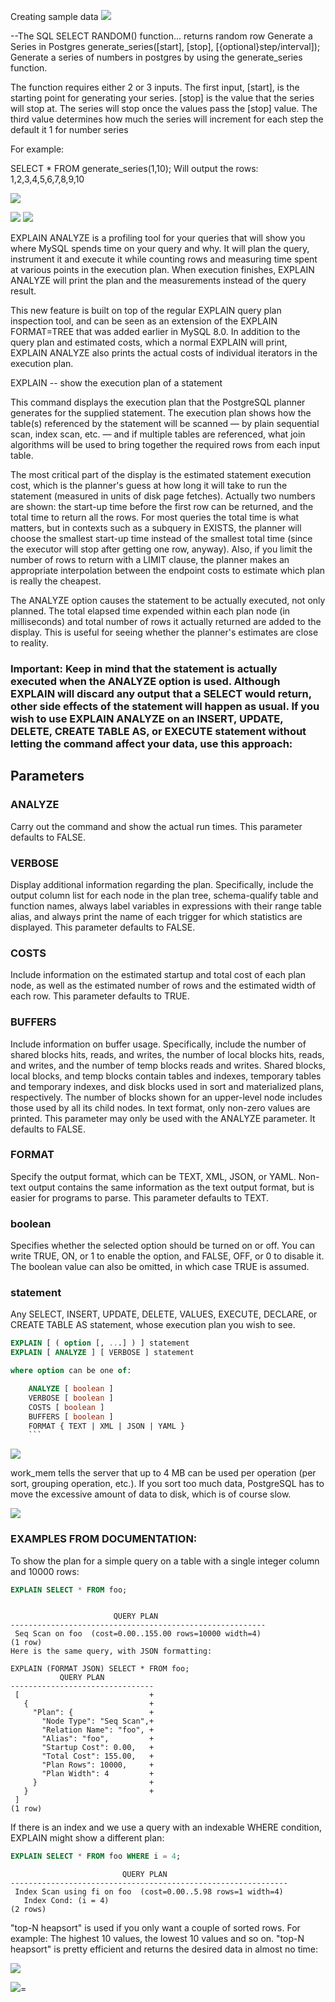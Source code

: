 Creating sample data
![](createsort_test---table.png)

--The SQL SELECT RANDOM() function... returns random row
Generate a Series in Postgres
generate_series([start], [stop], [{optional}step/interval]);
Generate a series of numbers in postgres by using the generate_series function.

The function requires either 2 or 3 inputs. The first input, [start], is the starting point for generating your series. [stop] is the value that the series will stop at. The series will stop once the values pass the [stop] value. The third value determines how much the series will increment for each step the default it 1 for number series

For example:

SELECT \* FROM generate_series(1,10);
Will output the rows: 1,2,3,4,5,6,7,8,9,10

![](2020-11-13-21-27-05.png)

![](data.png)
![](woah.png)

EXPLAIN ANALYZE is a profiling tool for your queries that will show you where MySQL spends time on your query and why. It will plan the query, instrument it and execute it while counting rows and measuring time spent at various points in the execution plan. When execution finishes, EXPLAIN ANALYZE will print the plan and the measurements instead of the query result.

This new feature is built on top of the regular EXPLAIN query plan inspection tool, and can be seen as an extension of the EXPLAIN FORMAT=TREE that was added earlier in MySQL 8.0. In addition to the query plan and estimated costs, which a normal EXPLAIN will print, EXPLAIN ANALYZE also prints the actual costs of individual iterators in the execution plan.

EXPLAIN -- show the execution plan of a statement

This command displays the execution plan that the PostgreSQL planner generates for the supplied statement. The execution plan shows how the table(s) referenced by the statement will be scanned — by plain sequential scan, index scan, etc. — and if multiple tables are referenced, what join algorithms will be used to bring together the required rows from each input table.

The most critical part of the display is the estimated statement execution cost, which is the planner's guess at how long it will take to run the statement (measured in units of disk page fetches). Actually two numbers are shown: the start-up time before the first row can be returned, and the total time to return all the rows. For most queries the total time is what matters, but in contexts such as a subquery in EXISTS, the planner will choose the smallest start-up time instead of the smallest total time (since the executor will stop after getting one row, anyway). Also, if you limit the number of rows to return with a LIMIT clause, the planner makes an appropriate interpolation between the endpoint costs to estimate which plan is really the cheapest.

The ANALYZE option causes the statement to be actually executed, not only planned. The total elapsed time expended within each plan node (in milliseconds) and total number of rows it actually returned are added to the display. This is useful for seeing whether the planner's estimates are close to reality.

### Important: Keep in mind that the statement is actually executed when the ANALYZE option is used. Although EXPLAIN will discard any output that a SELECT would return, other side effects of the statement will happen as usual. If you wish to use EXPLAIN ANALYZE on an INSERT, UPDATE, DELETE, CREATE TABLE AS, or EXECUTE statement without letting the command affect your data, use this approach:

## Parameters

### ANALYZE

Carry out the command and show the actual run times. This parameter defaults to FALSE.

### VERBOSE

Display additional information regarding the plan. Specifically, include the output column list for each node in the plan tree, schema-qualify table and function names, always label variables in expressions with their range table alias, and always print the name of each trigger for which statistics are displayed. This parameter defaults to FALSE.

### COSTS

Include information on the estimated startup and total cost of each plan node, as well as the estimated number of rows and the estimated width of each row. This parameter defaults to TRUE.

### BUFFERS

Include information on buffer usage. Specifically, include the number of shared blocks hits, reads, and writes, the number of local blocks hits, reads, and writes, and the number of temp blocks reads and writes. Shared blocks, local blocks, and temp blocks contain tables and indexes, temporary tables and temporary indexes, and disk blocks used in sort and materialized plans, respectively. The number of blocks shown for an upper-level node includes those used by all its child nodes. In text format, only non-zero values are printed. This parameter may only be used with the ANALYZE parameter. It defaults to FALSE.

### FORMAT

Specify the output format, which can be TEXT, XML, JSON, or YAML. Non-text output contains the same information as the text output format, but is easier for programs to parse. This parameter defaults to TEXT.

### boolean

Specifies whether the selected option should be turned on or off. You can write TRUE, ON, or 1 to enable the option, and FALSE, OFF, or 0 to disable it. The boolean value can also be omitted, in which case TRUE is assumed.

### statement

Any SELECT, INSERT, UPDATE, DELETE, VALUES, EXECUTE, DECLARE, or CREATE TABLE AS statement, whose execution plan you wish to see.

````sql
EXPLAIN [ ( option [, ...] ) ] statement
EXPLAIN [ ANALYZE ] [ VERBOSE ] statement

where option can be one of:

    ANALYZE [ boolean ]
    VERBOSE [ boolean ]
    COSTS [ boolean ]
    BUFFERS [ boolean ]
    FORMAT { TEXT | XML | JSON | YAML }
    ```
````

![](explain-analize.png)

work_mem tells the server that up to 4 MB can be used per operation (per sort, grouping operation, etc.). If you sort too much data, PostgreSQL has to move the excessive amount of data to disk, which is of course slow.

![](i-think-by-default.png)

### EXAMPLES FROM DOCUMENTATION:

To show the plan for a simple query on a table with a single integer column and 10000 rows:

```sql
EXPLAIN SELECT * FROM foo;
```

```

                       QUERY PLAN
---------------------------------------------------------
 Seq Scan on foo  (cost=0.00..155.00 rows=10000 width=4)
(1 row)
Here is the same query, with JSON formatting:

EXPLAIN (FORMAT JSON) SELECT * FROM foo;
           QUERY PLAN
--------------------------------
 [                             +
   {                           +
     "Plan": {                 +
       "Node Type": "Seq Scan",+
       "Relation Name": "foo", +
       "Alias": "foo",         +
       "Startup Cost": 0.00,   +
       "Total Cost": 155.00,   +
       "Plan Rows": 10000,     +
       "Plan Width": 4         +
     }                         +
   }                           +
 ]
(1 row)
```

If there is an index and we use a query with an indexable WHERE condition, EXPLAIN might show a different plan:

```sql
EXPLAIN SELECT * FROM foo WHERE i = 4;
```

```
                         QUERY PLAN
--------------------------------------------------------------
 Index Scan using fi on foo  (cost=0.00..5.98 rows=1 width=4)
   Index Cond: (i = 4)
(2 rows)
```

"top-N heapsort" is used if you only want a couple of sorted rows. For example: The highest 10 values, the lowest 10 values and so on. "top-N heapsort" is pretty efficient and returns the desired data in almost no time:

![](only-a%20couple-of-rows.png)

![](SUCESS.png)=
